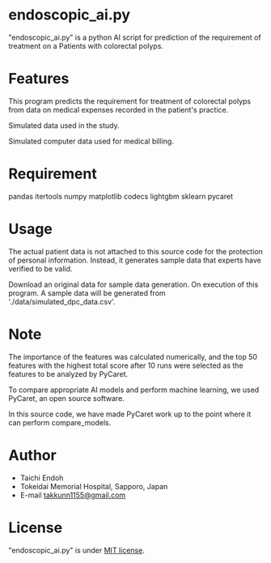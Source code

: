 # endoscopic_ai.py

"endoscopic_ai.py" is a python AI script for prediction of the requirement of treatment on a Patients with colorectal polyps.

# Features

This program predicts the requirement for treatment of colorectal polyps from data on medical expenses recorded in the patient's practice.

Simulated data used in the study.

Simulated computer data used for medical billing.

# Requirement

pandas
itertools
numpy
matplotlib
codecs
lightgbm
sklearn
pycaret

# Usage

The actual patient data is not attached to this source code for the protection of personal information.
Instead, it generates sample data that experts have verified to be valid.

Download an original data for sample data generation.
On execution of this program. A sample data will be generated from './data/simulated_dpc_data.csv'.

# Note

The importance of the features was calculated numerically, and the top 50 features with the highest total score after 10 runs were selected as the features to be analyzed by PyCaret.

To compare appropriate AI models and perform machine learning, we used PyCaret, an open source software.

In this source code, we have made PyCaret work up to the point where it can perform compare_models.


# Author

* Taichi Endoh
* Tokeidai Memorial Hospital, Sapporo, Japan
* E-mail takkunn1155@gmail.com


# License
"endoscopic_ai.py" is under [MIT license](https://en.wikipedia.org/wiki/MIT_License).
